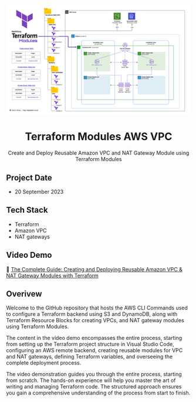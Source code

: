 ![Architecture Diagram](architecture.png)
<h1 align="center">Terraform Modules AWS VPC</h1>
<p align="center">
    Create and Deploy Reusable Amazon VPC and NAT Gateway Module using Terraform Modules
</p>

## Project Date
- 20 September 2023

## Tech Stack
- Terraform
- Amazon VPC
- NAT gateways

## Video Demo
🔗 [The Complete Guide: Creating and Deploying Reusable Amazon VPC & NAT Gateway Modules with Terraform](https://www.youtube.com/watch?v=tb7a0QXUaOM)

## Overivew
Welcome to the GitHub repository that hosts the AWS CLI Commands used to configure a Terraform backend using S3 and DynamoDB, along with Terraform Resource Blocks for creating VPCs, and NAT gateway modules using Terraform Modules.

The content in the video demo encompasses the entire process, starting from setting up the Terraform project structure in Visual Studio Code, configuring an AWS remote backend, creating reusable modules for VPC and NAT gateways, defining Terraform variables, and overseeing the complete deployment process.

The video demonstration guides you through the entire process, starting from scratch. The hands-on experience will help you master the art of writing and managing Terraform code. The structured approach ensures you gain a comprehensive understanding of the process from start to finish.


